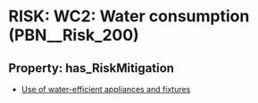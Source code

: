 # RISK: __WC2: Water consumption__ (PBN__Risk_200)

## Property: has_RiskMitigation

* [Use of water-efficient appliances and fixtures](PBN__RiskMitigation_239)

